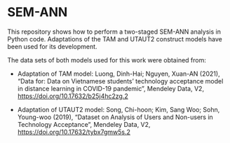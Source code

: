 # SEM-ANN

This repository shows how to perform a two-staged SEM-ANN analysis in Python code. Adaptations of the TAM and UTAUT2 construct models have been used for its development.

The data sets of both models used for this work were obtained from:
  - Adaptation of TAM model: Luong, Dinh-Hai; Nguyen, Xuan-AN (2021), “Data for: Data on Vietnamese students’ technology acceptance model in distance learning in COVID-19 pandemic”, Mendeley Data, V2, https://doi.org/10.17632/b25j4hc2zg.2

  - Adaptation of UTAUT2 model: Song, Chi-hoon; Kim, Sang Woo; Sohn, Young-woo (2019), “Dataset on Analysis of Users and Non-users in Technology Acceptance”, Mendeley Data, V2, https://doi.org/10.17632/tybx7gmw5s.2

